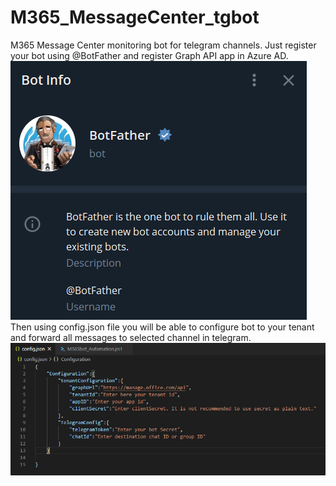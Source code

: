 # M365_MessageCenter_tgbot
M365 Message Center monitoring bot for telegram channels.
Just register your bot using @BotFather and register Graph API app in Azure AD.  
![Config_Screen](/images/Readme_picture2.png)  
Then using config.json file you will be able to configure bot to your tenant and forward all messages to selected channel in telegram.  
![Config_Screen](/images/Readme_picture.png)
